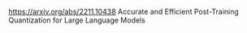 https://arxiv.org/abs/2211.10438
Accurate and Efficient Post-Training Quantization for Large Language Models
